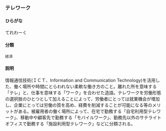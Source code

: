 <div style="display:none;">

## [あ行](securities-terms?id=あ行)
## [か行](securities-terms?id=か行)
## [さ行](securities-terms?id=さ行)
## [た行](securities-terms?id=た行)

</div>

### テレワーク

#### ひらがな

てれわーく

#### 分類

`経済`

#### 説明

情報通信技術(ＩＣＴ、Information and Communication Technology)を活用した、働く場所や時間にとらわれない柔軟な働き方のこと。離れた所を意味する「テレ」と、仕事を意味する「ワーク」を合わせた造語。テレワークを労働形態の選択肢のひとつとして加えることによって、労働者にとっては就業機会が増加し、企業にとっては労働の質を高め、経費を削減することが可能になる等のメリットがある。被雇用者の働く場所によって、在宅で勤務する「自宅利用型テレワーク」、移動中や顧客先で勤務する「モバイルワーク」、勤務先以外のサテライトオフィスで勤務する「施設利用型テレワーク」などに分類される。

<div style="display:none;">

## [な行](securities-terms?id=な行)
## [は行](securities-terms?id=は行)
## [ま行](securities-terms?id=ま行)
## [や行](securities-terms?id=や行)
## [ら行](securities-terms?id=ら行)
## [わ行](securities-terms?id=わ行)
## [英数字・記号](securities-terms?id=英数字・記号)

</div>

